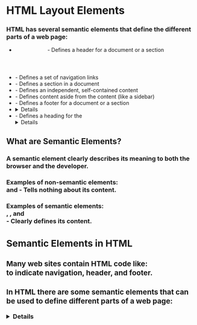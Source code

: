 
# HTML Layout Elements
### HTML has several semantic elements that define the different parts of a web page:
  - <header> - Defines a header for a document or a section
  - <nav> - Defines a set of navigation links
  - <section> - Defines a section in a document
  - <article> - Defines an independent, self-contained content
  - <aside> - Defines content aside from the content (like a sidebar)
  - <footer> - Defines a footer for a document or a section
  - <details> - Defines additional details that the user can open and close on demand
  - <summary> - Defines a heading for the <details> element

  
  ## What are Semantic Elements?
### A semantic element clearly describes its meaning to both the browser and the developer.

### Examples of non-semantic elements: <div> and <span> - Tells nothing about its content.

### Examples of semantic elements: <form>, <table>, and <article> - Clearly defines its content.

## Semantic Elements in HTML

### Many web sites contain HTML code like: <div id="nav"> <div class="header"> <div id="footer"> to indicate navigation, header, and footer.

### In HTML there are some semantic elements that can be used to define different parts of a web page:  
  <article>
  <aside>
  <details>
  <figcaption>
  <figure>
  <footer>
  <header>
  <main>
  <mark>
  <nav>
  <section>
  <summary>
  <time>  

# HTML Layout Techniques
### There are four different techniques to create multicolumn layouts. Each technique has its pros and cons:

  - CSS framework
  - CSS float property
  - CSS flexbox
  - CSS grid
  
## HTML Layout Techniques

***There are four different techniques to create multicolumn layouts. Each technique has its pros and cons:***


- CSS framework
- CSS float property
- CSS flexbox
- CSS grid

## CSS Frameworks
If you want to create your layout fast, you can use a CSS framework, like W3.CSS or Bootstrap:

## CSS Float Layout
It is common to do entire web layouts using the CSS float property. Float is easy to learn - you just need to remember how the float and clear properties work. Disadvantages: Floating elements are tied to the document flow, which may harm the flexibility. Learn more about float in our CSS Float and Clear chapter.

## CSS Flexbox Layout
Use of flexbox ensures that elements behave predictably when the page layout must accommodate different screen sizes and different display devices.

## CSS Grid Layout
The CSS Grid Layout Module offers a grid-based layout system, with rows and columns, making it easier to design web pages without having to use floats and positioning.


#################################################################################################################################################################################################################### [Homepage](https://majida-hatamleh.github.io/reading-notes.html)

